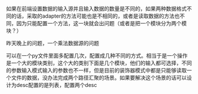 如果在前端设置数据的输入源并且输入数据的数量是不同的，如果两种数据格式不同的话，采取的adapter的方法可能也是不相同的，或者是读取数据的方法也不同，因为只能配置一个方法，这一块就会出问题（或者是把一个模块分为两个模块？）



昨天晚上的问题，一个乘法数据源的问题

可以在一个py文件里面多配置几次，配置成几种不同的方式。相当于是一个操作是一个大的模块类别，这个大的类别下面是几个模块，他们的输入都可选择，不同的参数输入模式输入的参数也不一样，但是目前的装饰器模式中都是只能够读取一个文件的数据，没办法完成两个路径汇聚的场景。如果要解决这个场景的话可以设计为desc配置的是列表，配置两个desc

